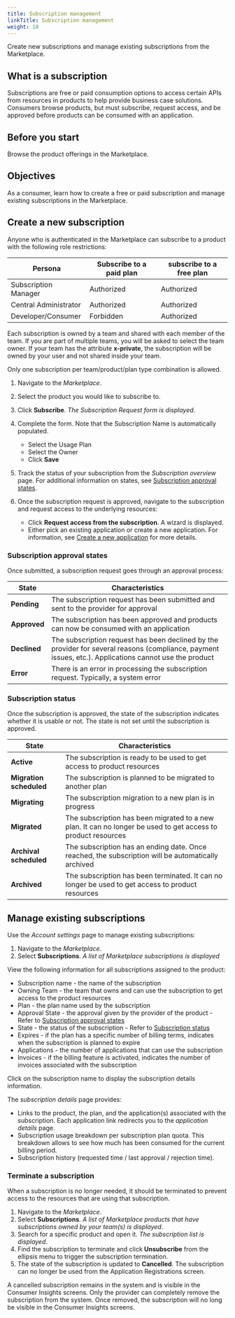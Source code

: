```yaml
---
title: Subscription management
linkTitle: Subscription management
weight: 10
---
```


Create new subscriptions and manage existing subscriptions from the Marketplace.

## What is a subscription

Subscriptions are free or paid consumption options to access certain APIs from resources in products to help provide business case solutions. Consumers browse products, but must subscribe, request access, and be approved before products can be consumed with an application.

## Before you start

Browse the product offerings in the Marketplace.

## Objectives

As a consumer, learn how to create a free or paid subscription and manage existing subscriptions in the Marketplace.

## Create a new subscription

Anyone who is authenticated in the Marketplace can subscribe to a product with the following role restrictions:

| Persona               | Subscribe to a paid plan | subscribe to a free plan |
|-----------------------|--------------------------|--------------------------|
| Subscription Manager  | Authorized               | Authorized               |
| Central Administrator | Authorized               | Authorized               |
| Developer/Consumer    | Forbidden                | Authorized               |

Each subscription is owned by a team and shared with each member of the team. If you are part of multiple teams, you will be asked to select the team owner. If your team has the attribute **x-private**, the subscription will be owned by your user and not shared inside your team.

Only one subscription per team/product/plan type combination is allowed.

1. Navigate to the *Marketplace*.
2. Select the product you would like to subscribe to.
3. Click **Subscribe**. *The Subscription Request form is displayed*.
4. Complete the form. Note that the Subscription Name is automatically populated.

    * Select the Usage Plan
    * Select the Owner
    * Click **Save**

5. Track the status of your subscription from the *Subscription overview* page. For additional information on states, see [Subscription approval states](#subscription-approval-states).
6. Once the subscription request is approved, navigate to the subscription and request access to the underlying resources:

    * Click **Request access from the subscription**. A wizard is displayed.
    * Either pick an existing application or create a new application. For information, see [Create a new application](/docs/manage_marketplace/consumer_experience/application_management#create-a-new-application) for more details.

### Subscription approval states

Once submitted, a subscription request goes through an approval process:

| State         | Characteristics                                                             |
|---------------|-----------------------------------------------------------------------------|
| **Pending**   | The subscription request has been submitted and sent to the provider for approval |
| **Approved**  | The subscription has been approved and products can now be consumed with an application |
| **Declined**  | The subscription request has been declined by the provider for several reasons (compliance, payment issues, etc.). Applications cannot use the product |
| **Error**     | There is an error in processing the subscription request. Typically, a system error |

### Subscription status

Once the subscription is approved, the state of the subscription indicates whether it is usable or not. The state is not set until the subscription is approved.

| State                   | Characteristics                                                                                             |
|-------------------------|-------------------------------------------------------------------------------------------------------------|
| **Active**              | The subscription is ready to be used to get access to product resources                                      |
| **Migration scheduled** | The subscription is planned to be migrated to another plan                                                  |
| **Migrating**           | The subscription migration to a new plan is in progress                                                     |
| **Migrated**            | The subscription has been migrated to a new plan. It can no longer be used to get access to product resources |
| **Archival scheduled**  | The subscription has an ending date. Once reached, the subscription will be automatically archived       |
| **Archived**            | The subscription has been terminated. It can no longer be used to get access to product resources          |

## Manage existing subscriptions

Use the *Account settings* page to manage existing subscriptions:

1. Navigate to the *Marketplace*.
2. Select **Subscriptions**. *A list of Marketplace subscriptions is displayed*

View the following information for all subscriptions assigned to the product:

* Subscription name - the name of the subscription
* Owning Team - the team that owns and can use the subscription to get access to the product resources
* Plan - the plan name used by the subscription
* Approval State - the approval given by the provider of the product - Refer to [Subscription approval states](#subscription-approval-states)
* State - the status of the subscription - Refer to [Subscription status](#subscription-status)
* Expires - if the plan has a specific number of billing terms, indicates when the subscription is planned to expire
* Applications - the number of applications that can use the subscription
* Invoices - if the billing feature is activated, indicates the number of invoices associated with the subscription

Click on the subscription name to display the subscription details information.

The *subscription details* page provides:

* Links to the product, the plan, and the application(s) associated with the subscription. Each application link redirects you to the *application details* page.
* Subscription usage breakdown per subscription plan quota. This breakdown allows to see how much has been consumed for the current billing period.
* Subscription history (requested time / last approval / rejection time).

### Terminate a subscription

When a subscription is no longer needed, it should be terminated to prevent access to the resources that are using that subscription.

1. Navigate to the *Marketplace*.
2. Select **Subscriptions**. *A list of Marketplace products that have subscriptions owned by your team(s) is displayed*.
3. Search for a specific product and open it. *The subscription list is displayed*.
4. Find the subscription to terminate and click **Unsubscribe** from the ellipsis menu to trigger the subscription termination.
5. The state of the subscription is updated to **Cancelled**. The subscription can no longer be used from the Application Registrations screen.

A cancelled subscription remains in the system and is visible in the Consumer Insights screens. Only the provider can completely remove the subscription from the system. Once removed, the subscription will no long be visible in the Consumer Insights screens.
